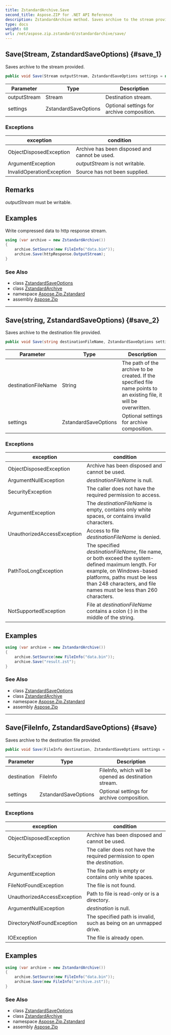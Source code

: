 ```yaml
---
title: ZstandardArchive.Save
second_title: Aspose.ZIP for .NET API Reference
description: ZstandardArchive method. Saves archive to the stream provided
type: docs
weight: 60
url: /net/aspose.zip.zstandard/zstandardarchive/save/
---
```

## Save(Stream, ZstandardSaveOptions) {#save_1}

Saves archive to the stream provided.

```csharp
public void Save(Stream outputStream, ZstandardSaveOptions settings = null)
```

| Parameter | Type | Description |
| --- | --- | --- |
| outputStream | Stream | Destination stream. |
| settings | ZstandardSaveOptions | Optional settings for archive composition. |

### Exceptions

| exception | condition |
| --- | --- |
| ObjectDisposedException | Archive has been disposed and cannot be used. |
| ArgumentException | *outputStream* is not writable. |
| InvalidOperationException | Source has not been supplied. |

## Remarks

*outputStream* must be writable.

## Examples

Write compressed data to http response stream.

```csharp
using (var archive = new ZstandardArchive()) 
{
    archive.SetSource(new FileInfo("data.bin"));
    archive.Save(httpResponse.OutputStream);
}
```

### See Also

* class [ZstandardSaveOptions](../../zstandardsaveoptions/)
* class [ZstandardArchive](../)
* namespace [Aspose.Zip.Zstandard](../../zstandardarchive/)
* assembly [Aspose.Zip](../../../)

---

## Save(string, ZstandardSaveOptions) {#save_2}

Saves archive to the destination file provided.

```csharp
public void Save(string destinationFileName, ZstandardSaveOptions settings = null)
```

| Parameter | Type | Description |
| --- | --- | --- |
| destinationFileName | String | The path of the archive to be created. If the specified file name points to an existing file, it will be overwritten. |
| settings | ZstandardSaveOptions | Optional settings for archive composition. |

### Exceptions

| exception | condition |
| --- | --- |
| ObjectDisposedException | Archive has been disposed and cannot be used. |
| ArgumentNullException | *destinationFileName* is null. |
| SecurityException | The caller does not have the required permission to access. |
| ArgumentException | The *destinationFileName* is empty, contains only white spaces, or contains invalid characters. |
| UnauthorizedAccessException | Access to file *destinationFileName* is denied. |
| PathTooLongException | The specified *destinationFileName*, file name, or both exceed the system-defined maximum length. For example, on Windows-based platforms, paths must be less than 248 characters, and file names must be less than 260 characters. |
| NotSupportedException | File at *destinationFileName* contains a colon (:) in the middle of the string. |

## Examples

```csharp
using (var archive = new ZstandardArchive()) 
{
    archive.SetSource(new FileInfo("data.bin"));
    archive.Save("result.zst");
}
```

### See Also

* class [ZstandardSaveOptions](../../zstandardsaveoptions/)
* class [ZstandardArchive](../)
* namespace [Aspose.Zip.Zstandard](../../zstandardarchive/)
* assembly [Aspose.Zip](../../../)

---

## Save(FileInfo, ZstandardSaveOptions) {#save}

Saves archive to the destination file provided.

```csharp
public void Save(FileInfo destination, ZstandardSaveOptions settings = null)
```

| Parameter | Type | Description |
| --- | --- | --- |
| destination | FileInfo | FileInfo, which will be opened as destination stream. |
| settings | ZstandardSaveOptions | Optional settings for archive composition. |

### Exceptions

| exception | condition |
| --- | --- |
| ObjectDisposedException | Archive has been disposed and cannot be used. |
| SecurityException | The caller does not have the required permission to open the *destination*. |
| ArgumentException | The file path is empty or contains only white spaces. |
| FileNotFoundException | The file is not found. |
| UnauthorizedAccessException | Path to file is read-only or is a directory. |
| ArgumentNullException | *destination* is null. |
| DirectoryNotFoundException | The specified path is invalid, such as being on an unmapped drive. |
| IOException | The file is already open. |

## Examples

```csharp
using (var archive = new ZstandardArchive()) 
{
    archive.SetSource(new FileInfo("data.bin"));
    archive.Save(new FileInfo("archive.zst"));
}
```

### See Also

* class [ZstandardSaveOptions](../../zstandardsaveoptions/)
* class [ZstandardArchive](../)
* namespace [Aspose.Zip.Zstandard](../../zstandardarchive/)
* assembly [Aspose.Zip](../../../)


